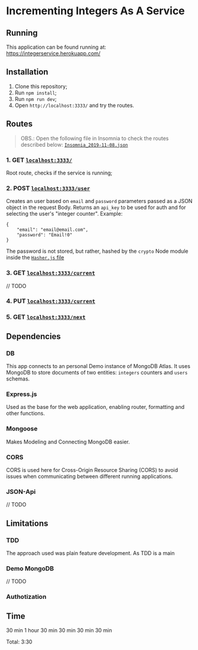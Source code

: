 # Incrementing Integers As A Service

## Running
This application can be found running at:
https://integerservice.herokuapp.com/


## Installation
1. Clone this repository;
2. Run `npm install`;
3. Run `npm run dev`;
4. Open `http://localhost:3333/` and try the routes.

## Routes

> OBS.: Open the following file in Insomnia to check the routes described below:
[`Insomnia_2019-11-08.json`](./Insomnia_2019-11-08.json) 


### 1. GET [`localhost:3333/`](http://localhost:3333/)
Root route, checks if the service is running;

### 2. POST [`localhost:3333/user`](http://localhost:3333/user)
Creates an user based on `email` and `password` parameters passed as a JSON object in the request Body.
Returns an `api_key` to be used for auth and for selecting the user's "integer counter".
Example:

```
{
	"email": "email@email.com",
	"password": "Email!0"
}
```

The password is not stored, but rather, hashed by the `crypto` Node module inside the [`Hasher.js` file](./src/backend/util/Hasher.js) 

### 3. GET [`localhost:3333/current`](http://localhost:3333/current)
// TODO

### 4. PUT [`localhost:3333/current`](http://localhost:3333/current)

### 5. GET [`localhost:3333/next`](http://localhost:3333/next)


## Dependencies

### DB
This app connects to an personal Demo instance of MongoDB Atlas. 
It uses MongoDB to store documents of two entities: `integers` counters and `users` schemas.

### Express.js
Used as the base for the web application, enabling router, formatting and other functions.

### Mongoose
Makes Modeling and Connecting MongoDB easier.

### CORS
CORS is used here for Cross-Origin Resource Sharing (CORS) to avoid issues when communicating between different running applications.

### JSON-Api
// TODO

## Limitations

### TDD
The approach used was plain feature development.
As TDD is a main 

### Demo MongoDB
// TODO

### Authotization


## Time
30 min
1 hour
30 min
30 min
30 min
30 min

Total: 3:30